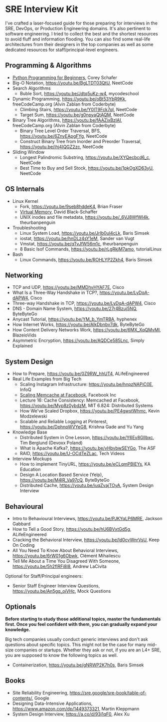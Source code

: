 # SRE Interview Kit

I've crafted a laser-focused guide for those preparing for interviews in the SRE, DevOps, or Production Engineering domains. It's also pertinent to software engineering. I tried to collect the best and the shortest resources to avoid fluff and information flooding. You can also find some real-life architectures from their designers in the top companies as well as some dedicated resources for staff/principal-level engineers.

## Programming & Algorithms
* [Python Programming for Beginners](https://www.youtube.com/playlist?list=PL-osiE80TeTskrapNbzXhwoFUiLCjGgY7), Corey Schafer
* Big-O Notation, https://youtu.be/BgLTDT03QtU, NeetCode
* Search Algorithms
  - Buble Sort, https://youtu.be/Jdtq5uKz-w4, mycodeschool
* Dynamic Programming, https://youtu.be/oBt53YbR9Kk, freeCodeCamp.org (Alvin Zablan from Coderbyte)
  - Climbing Stairs, https://youtu.be/Y0lT9Fck7qI, NeetCode
  - Target Sum, https://youtu.be/g0npyaQtAQM, NeetCode
* Binary Tree Algorithms, https://youtu.be/fAAZixBzIAI, freeCodeCamp.org (Alvin Zablan from Coderbyte)
  - Binary Tree Level Order Traversal, BFS, https://youtu.be/6ZnyEApgFYg, NeetCode
  - Construct Binary Tree from Inorder and Preorder Traversal, https://youtu.be/ihj4IQGZ2zc, NeetCode
* Sliding Window
  - Longest Palindromic Substring, https://youtu.be/XYQecbcd6_c, NeetCode
  - Best Time to Buy and Sell Stock, https://youtu.be/1pkOgXD63yU, NeetCode

## OS Internals
* Linux Kernel
  - Fork, https://youtu.be/9seb8hddeK4, Brian Fraser
  - [Virtual Memory](https://www.youtube.com/watch?v=qcBIvnQt0Bw&list=PLiwt1iVUib9s2Uo5BeYmwkDFUh70fJPxX), David Black-Schaffer
  - UNIX inodes and file metadata, https://youtu.be/_6VJ8WfWI4k, theurbanpenguin
* Troubleshooting
  - Linux System Load, https://youtu.be/JrIb0ul4cLk, Baris Simsek
  - iostat, https://youtu.be/hnDLz4sY1eM, Sander van Vugt
  - Vmstat, https://youtu.be/qTvJfW56m1c, theurbanpenguin
  - 8 Basic lsof Commands, https://youtu.be/rLgRkjM7amo, tutorialLinux
* Bash
  - Linux Commands, https://youtu.be/ROHLYP2Zkh4, Baris Simsek

## Networking

* TCP and UDP, https://youtu.be/MMDhvHYAF7E, Cisco
* What Is a Three-Way Handshake in TCP?, https://youtu.be/LyDqA-dAPW4, Cisco
* Three-way Handshake in TCP, https://youtu.be/LyDqA-dAPW4, Cisco
* DNS - Domain Name System, https://youtu.be/27r4Bzuj5NQ, ByteByteGo
* Anycast Tutorial, https://youtu.be/YM_b_YmTRBA, hyphenex
* How Internet Works, https://youtu.be/AlkDbnbv7dk, ByteByteGo
* How Content Delivery Networks Work, https://youtu.be/6MX_XqQMvMI, BlazeioVids
* Asymmetric Encryption, https://youtu.be/AQDCe585Lnc, Simply Explained

## System Design
* How to Prepare, https://youtu.be/0Z9RW_hhUT4, ALifeEngineered
* Real Life Examples from Big Tech
  - Scaling Instagram Infrastructure: https://youtu.be/hnpzNAPiC0E, InfoQ
  - [Scaling Memcache at Facebook](https://www.usenix.org/system/files/conference/nsdi13/nsdi13-final170_update.pdf), Facebook Inc
  - Lecture 16: Cache Consistency: Memcached at Facebook, https://youtu.be/Myp8z0ybdzM, MIT 6.824: Distributed Systems
  - How We've Scaled Dropbox, https://youtu.be/PE4gwstWhmc, Kevin Modzelewski
  - Scalable and Reliable Logging at Pinterest, https://youtu.be/DphnpWVYeG8, Krishna Gade and Yu Yang
* Knowledge Base
  - Distributed System in One Lesson, https://youtu.be/Y6Ev8GIlbxc, Tim Berglund (Devoxx Poland)
  - What is Apache Kafka?, https://youtu.be/vHbvbwSEYGo, The ASF
  - RAID, https://youtu.be/U-OCdTeZLac, Tech Videos
* Interview Mockups
  - How to implement TinyURL, https://youtu.be/eCLqmPBIEYs, KA Education
  - Design A Location Based Service (Yelp), https://youtu.be/M4lR_Va97cQ, ByteByteGo
  - Distributed Cache, https://youtu.be/iuqZvajTOyA, System Design Interview

## Behavioural
* Intro to Behavioural Interviews, https://youtu.be/PJKYqLP6MRE, Jackson Gabbard
* How to Tell a Good Story, https://youtu.be/hU6BVxtGd5g, ALifeEngineered
* Cracking the Behavioral Interview, https://youtu.be/ld0cvWnrVsU, Keep On Coding
* All You Need To Know About Behavioral Interviews, https://youtu.be/6rW01g6Obwk, Clément Mihailescu
* Tell Me About a Time You Disagreed With Someone, https://youtu.be/5h2flRFi8l8, Andrew LaCivita

Optional for Staff/Principal engineers:
* Senior Staff Engineer Interview Questions, https://youtu.be/An5gq_oiVHc, Mock Questions

## Optionals

**Before starting to study those additional topics, master the fundamentals first. Once you feel confident with them, you can gradually expand your knowledge.**

Big tech companies usually conduct generic interviews and don't ask questions about specific topics. This might not be the case for many mid-size companies or startups. Whether they ask or not, if you are an L4+ SRE, you are supposed to know the following topics as well.

* Containerization, https://youtu.be/gNRWP2K7h0s, Baris Simsek

## Books

* Site Reliability Engineering, https://sre.google/sre-book/table-of-contents/, Google
* Designing Data-Intensive Applications, https://www.amazon.com/dp/1449373321, Martin Kleppmann
* System Design Interview, https://a.co/d/93j1qF0, Alex Xu


